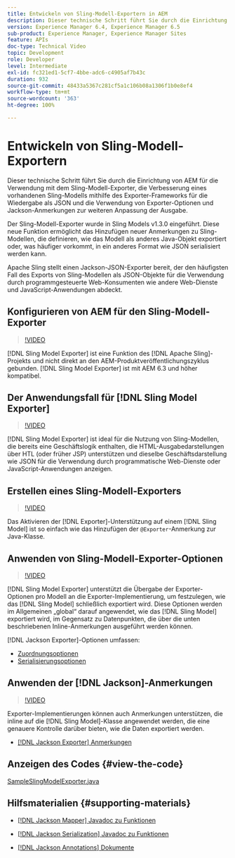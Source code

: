 ```yaml
---
title: Entwickeln von Sling-Modell-Exportern in AEM
description: Dieser technische Schritt führt Sie durch die Einrichtung von AEM für die Verwendung mit dem Sling-Modell-Exporter, die Verbesserung eines vorhandenen Sling-Modells mithilfe des Exporter-Frameworks für die Wiedergabe als JSON und die Verwendung von Exporter-Optionen und Jackson-Anmerkungen zur weiteren Anpassung der Ausgabe.
version: Experience Manager 6.4, Experience Manager 6.5
sub-product: Experience Manager, Experience Manager Sites
feature: APIs
doc-type: Technical Video
topic: Development
role: Developer
level: Intermediate
exl-id: fc321ed1-5cf7-4bbe-adc6-c4905af7b43c
duration: 932
source-git-commit: 48433a5367c281cf5a1c106b08a1306f1b0e8ef4
workflow-type: tm+mt
source-wordcount: '363'
ht-degree: 100%

---
```


# Entwickeln von Sling-Modell-Exportern

Dieser technische Schritt führt Sie durch die Einrichtung von AEM für die Verwendung mit dem Sling-Modell-Exporter, die Verbesserung eines vorhandenen Sling-Modells mithilfe des Exporter-Frameworks für die Wiedergabe als JSON und die Verwendung von Exporter-Optionen und Jackson-Anmerkungen zur weiteren Anpassung der Ausgabe.

Der Sling-Modell-Exporter wurde in Sling Models v1.3.0 eingeführt. Diese neue Funktion ermöglicht das Hinzufügen neuer Anmerkungen zu Sling-Modellen, die definieren, wie das Modell als anderes Java-Objekt exportiert oder, was häufiger vorkommt, in ein anderes Format wie JSON serialisiert werden kann.

Apache Sling stellt einen Jackson-JSON-Exporter bereit, der den häufigsten Fall des Exports von Sling-Modellen als JSON-Objekte für die Verwendung durch programmgesteuerte Web-Konsumenten wie andere Web-Dienste und JavaScript-Anwendungen abdeckt.

## Konfigurieren von AEM für den Sling-Modell-Exporter

>[!VIDEO](https://video.tv.adobe.com/v/16862?quality=12&learn=on)

[!DNL Sling Model Exporter] ist eine Funktion des [!DNL Apache Sling]-Projekts und nicht direkt an den AEM-Produktveröffentlichungszyklus gebunden. [!DNL Sling Model Exporter] ist mit AEM 6.3 und höher kompatibel.

## Der Anwendungsfall für [!DNL Sling Model Exporter]

>[!VIDEO](https://video.tv.adobe.com/v/16863?quality=12&learn=on)

[!DNL Sling Model Exporter] ist ideal für die Nutzung von Sling-Modellen, die bereits eine Geschäftslogik enthalten, die HTML-Ausgabedarstellungen über HTL (oder früher JSP) unterstützen und dieselbe Geschäftsdarstellung wie JSON für die Verwendung durch programmatische Web-Dienste oder JavaScript-Anwendungen anzeigen.

## Erstellen eines Sling-Modell-Exporters

>[!VIDEO](https://video.tv.adobe.com/v/16864?quality=12&learn=on)

Das Aktivieren der [!DNL Exporter]-Unterstützung auf einem [!DNL Sling Model] ist so einfach wie das Hinzufügen der `@Exporter`-Anmerkung zur Java-Klasse.

## Anwenden von Sling-Modell-Exporter-Optionen

>[!VIDEO](https://video.tv.adobe.com/v/16865?quality=12&learn=on)

[!DNL Sling Model Exporter] unterstützt die Übergabe der Exporter-Optionen pro Modell an die Exporter-Implementierung, um festzulegen, wie das [!DNL Sling Model] schließlich exportiert wird. Diese Optionen werden im Allgemeinen „global“ darauf angewendet, wie das [!DNL Sling Model] exportiert wird, im Gegensatz zu Datenpunkten, die über die unten beschriebenen Inline-Anmerkungen ausgeführt werden können.

[!DNL Jackson Exporter]-Optionen umfassen:

* [Zuordnungsoptionen](https://static.javadoc.io/com.fasterxml.jackson.core/jackson-databind/2.8.5/com/fasterxml/jackson/databind/MapperFeature.html)
* [Serialisierungsoptionen](https://static.javadoc.io/com.fasterxml.jackson.core/jackson-databind/2.8.5/com/fasterxml/jackson/databind/SerializationFeature.html)

## Anwenden der [!DNL Jackson]-Anmerkungen

>[!VIDEO](https://video.tv.adobe.com/v/16866?quality=12&learn=on)

Exporter-Implementierungen können auch Anmerkungen unterstützen, die inline auf die [!DNL Sling Model]-Klasse angewendet werden, die eine genauere Kontrolle darüber bieten, wie die Daten exportiert werden.

* [[!DNL Jackson Exporter] Anmerkungen](https://github.com/FasterXML/jackson-annotations/wiki/Jackson-Annotations)

## Anzeigen des Codes {#view-the-code}

[SampleSlingModelExporter.java](https://github.com/Adobe-Consulting-Services/acs-aem-samples/blob/master/core/src/main/java/com/adobe/acs/samples/models/SampleSlingModelExporter.java)

## Hilfsmaterialien {#supporting-materials}

* [[!DNL Jackson Mapper] Javadoc zu Funktionen](https://static.javadoc.io/com.fasterxml.jackson.core/jackson-databind/2.8.5/com/fasterxml/jackson/databind/MapperFeature.html)
* [[!DNL Jackson Serialization] Javadoc zu Funktionen](https://static.javadoc.io/com.fasterxml.jackson.core/jackson-databind/2.8.5/com/fasterxml/jackson/databind/SerializationFeature.html)

* [[!DNL Jackson Annotations] Dokumente](https://github.com/FasterXML/jackson-annotations/wiki/Jackson-Annotations)
